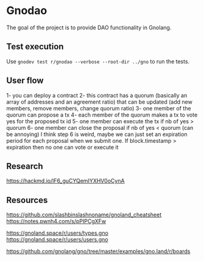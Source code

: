 # Gnodao

The goal of the project is to provide DAO functionality in Gnolang.

## Test execution

Use `gnodev test r/gnodao --verbose --root-dir ../gno` to run the tests.

## User flow

1- you can deploy a contract
2- this contract has a quorum (basically an array of addresses and an agreement ratio) that can be updated (add new members, remove members, change quorum ratio)
3- one member of the quorum can propose a tx
4- each member of the quorum makes a tx to vote yes for the proposed tx id
5- one member can execute the tx if nb of yes > quorum
6- one member can close the proposal if nb of yes < quorum (can be annoying)
I think step 6 is weird, maybe we can just set an expiration period for each proposal when we submit one. If block.timestamp > expiration then no one can vote or execute it


## Research

https://hackmd.io/lF6_guCYQemIYXHV0oCynA

## Resources

https://github.com/slashbinslashnoname/gnoland_cheatsheet
https://notes.pwnh4.com/s/pPIPCgXFw

https://gnoland.space/r/users/types.gno
https://gnoland.space/r/users/users.gno

https://github.com/gnolang/gno/tree/master/examples/gno.land/r/boards
